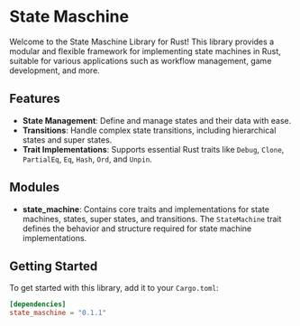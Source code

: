 # State Maschine

Welcome to the State Maschine Library for Rust! This library provides a modular and flexible framework for implementing state machines in Rust, suitable for various applications such as workflow management, game development, and more.

## Features

- **State Management**: Define and manage states and their data with ease.
- **Transitions**: Handle complex state transitions, including hierarchical states and super states.
- **Trait Implementations**: Supports essential Rust traits like `Debug`, `Clone`, `PartialEq`, `Eq`, `Hash`, `Ord`, and `Unpin`.

## Modules

- **state_machine**: Contains core traits and implementations for state machines, states, super states, and transitions. The `StateMachine` trait defines the behavior and structure required for state machine implementations.

## Getting Started

To get started with this library, add it to your `Cargo.toml`:

```toml
[dependencies]
state_maschine = "0.1.1" 
